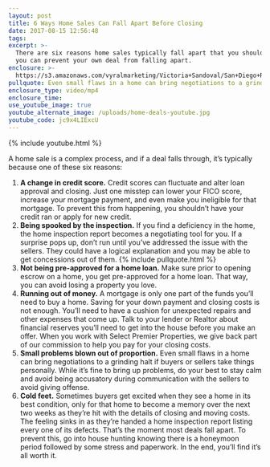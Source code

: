 ```yaml
---
layout: post
title: 6 Ways Home Sales Can Fall Apart Before Closing
date: 2017-08-15 12:56:48
tags:
excerpt: >-
  There are six reasons home sales typically fall apart that you should know so
  you can prevent your own deal from falling apart.
enclosure: >-
  https://s3.amazonaws.com/vyralmarketing/Victoria+Sandoval/San+Diego+Realtor-+6+Ways+Home+Sales+Can+Fall+Apart+Before+Closing.mp4
pullquote: Even small flaws in a home can bring negotiations to a grinding halt.
enclosure_type: video/mp4
enclosure_time:
use_youtube_image: true
youtube_alternate_image: /uploads/home-deals-youtube.jpg
youtube_code: jc9x4LIExcU
---
```



{% include youtube.html %}

A home sale is a complex process, and if a deal falls through, it’s typically because one of these six reasons:

1. **A change in credit score.** Credit scores can fluctuate and alter loan approval and closing. Just one misstep can lower your FICO score, increase your mortgage payment, and even make you ineligible for that mortgage. To prevent this from happening, you shouldn’t have your credit ran or apply for new credit.
2. **Being spooked by the inspection.** If you find a deficiency in the home, the home inspection report becomes a negotiating tool for you. If a surprise pops up, don’t run until you’ve addressed the issue with the sellers. They could have a logical explanation and you may be able to get concessions out of them. {% include pullquote.html %}
3. **Not being pre-approved for a home loan.** Make sure prior to opening escrow on a home, you get pre-approved for a home loan. That way, you can avoid losing a property you love.
4. **Running out of money.** A mortgage is only one part of the funds you’ll need to buy a home. Saving for your down payment and closing costs is not enough. You’ll need to have a cushion for unexpected repairs and other expenses that come up. Talk to your lender or Realtor about financial reserves you’ll need to get into the house before you make an offer. When you work with Select Premier Properties, we give back part of our commission to help you pay for your closing costs.
5. **Small problems blown out of proportion.** Even small flaws in a home can bring negotiations to a grinding halt if buyers or sellers take things personally. While it’s fine to bring up problems, do your best to stay calm and avoid being accusatory during communication with the sellers to avoid giving offense.
6. **Cold feet.** Sometimes buyers get excited when they see a home in its best condition, only for that home to become a memory over the next two weeks as they’re hit with the details of closing and moving costs. The feeling sinks in as they’re handed a home inspection report listing every one of its defects. That’s the moment most deals fall apart. To prevent this, go into house hunting knowing there is a honeymoon period followed by some stress and paperwork. In the end, you’ll find it’s all worth it.